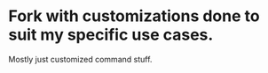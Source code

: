 # Fork with customizations done to suit my specific use cases.
Mostly just customized command stuff.